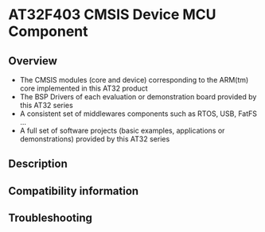 # AT32F403 CMSIS Device MCU Component

## Overview

   * The CMSIS modules (core and device) corresponding to the ARM(tm) core implemented in this AT32 product
   * The BSP Drivers of each evaluation or demonstration board provided by this AT32 series
   * A consistent set of middlewares components such as RTOS, USB, FatFS ...
   * A full set of software projects (basic examples, applications or demonstrations) provided by this AT32 series

## Description



## Compatibility information



## Troubleshooting

